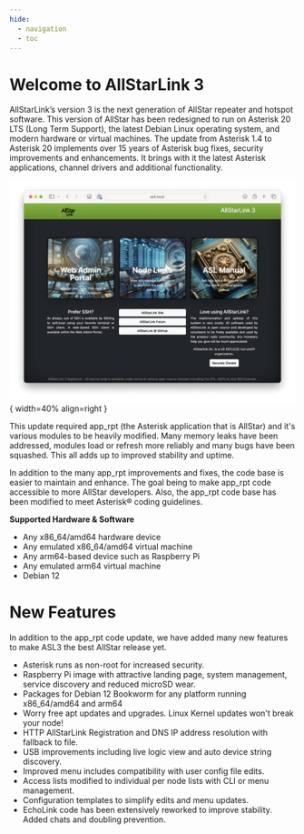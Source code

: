 ```yaml
---
hide:
  - navigation
  - toc
---
```

# Welcome to AllStarLink 3

AllStarLink’s version 3 is the next generation of AllStar repeater and
hotspot software.  This version of AllStar has been redesigned to run
on Asterisk 20 LTS (Long Term Support), the latest Debian Linux operating
system, and modern hardware or virtual machines. The update from Asterisk
1.4 to Asterisk 20 implements over 15 years of Asterisk bug fixes, security
improvements and enhancements.  It brings with it the latest Asterisk
applications, channel drivers and additional functionality.

![AllStarLink Landing Page](img/pi-appl-landing.png){ width=40% align=right }

This update required app_rpt (the Asterisk application
that is AllStar) and it's various modules to be heavily modified. Many memory
leaks have been addressed, modules load or refresh more reliably and many bugs
have been squashed. This all adds up to improved stability and uptime.

In addition to the many app_rpt improvements and fixes, the code base is easier
to maintain and enhance. The goal being to make app_rpt code accessible to more
AllStar developers. Also, the app_rpt code base has been modified to meet Asterisk®
coding guidelines.

**Supported Hardware & Software**

- Any x86_64/amd64 hardware device
- Any emulated x86_64/amd64 virtual machine
- Any arm64-based device such as Raspberry Pi
- Any emulated arm64 virtual machine
- Debian 12

# New Features

In addition to the app_rpt code update, we have added many new features to
make ASL3 the best AllStar release yet.

- Asterisk runs as non-root for increased security.
- Raspberry Pi image with attractive landing page, system management, service discovery and reduced microSD wear.
- Packages for Debian 12 Bookworm for any platform running x86_64/amd64 and arm64
- Worry free apt updates and upgrades. Linux Kernel updates won't break your node!
- HTTP AllStarLink Registration and DNS IP address resolution with fallback to file.
- USB improvements including live logic view and auto device string discovery.
- Improved menu includes compatibility with user config file edits.
- Access lists modified to individual per node lists with CLI or menu management.
- Configuration templates to simplify edits and menu updates.
- EchoLink code has been extensively reworked to improve stability. Added chats and doubling prevention.


<!--
![AllStarLink Landing Page](assets/AllstarLink-StarBlack.png){ width="100"}
-->

